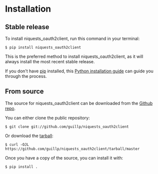 # Installation

## Stable release

To install niquests_oauth2client, run this command in your
terminal:

```console
$ pip install niquests_oauth2client
```

This is the preferred method to install niquests_oauth2client, as it will always install the most recent stable release.

If you don't have [pip] installed, this [Python installation guide]
can guide you through the process.

## From source

The source for niquests_oauth2client can be downloaded from
the [Github repo].

You can either clone the public repository:

```console
$ git clone git://github.com/guillp/niquests_oauth2client
```

Or download the [tarball]:

```console
$ curl -OJL https://github.com/guillp/niquests_oauth2client/tarball/master
```

Once you have a copy of the source, you can install it with:

```console
$ pip install .
```

[github repo]: https://github.com/%7B%7B%20cookiecutter.github_username%20%7D%7D/%7B%7B%20cookiecutter.project_slug%20%7D%7D
[pip]: https://pip.pypa.io
[python installation guide]: http://docs.python-guide.org/en/latest/starting/installation/
[tarball]: https://github.com/%7B%7B%20cookiecutter.github_username%20%7D%7D/%7B%7B%20cookiecutter.project_slug%20%7D%7D/tarball/master
